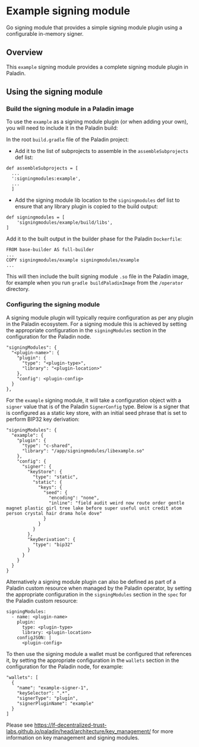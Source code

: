 # Example signing module

Go signing module that provides a simple signing module plugin using a configurable in-memory signer.

## Overview

This `example` signing module provides a complete signing module plugin in Paladin.

## Using the signing module

### Build the signing module in a Paladin image

To use the `example` as a signing module plugin (or when adding your own), you will need to include it in the Paladin build:

In the root `build.gradle` file of the Paladin project:

- Add it to the list of subprojects to assemble in the `assembleSubprojects` def list:

```
def assembleSubprojects = [
  ...
  ':signingmodules:example',
  ...
  ]
```

- Add the signing module lib location to the `signingmodules` def list to ensure that any library plugin is copied to the build output:

```
def signingmodules = [
    'signingmodules/example/build/libs',
]
```

Add it to the built output in the builder phase for the Paladin `Dockerfile`:

```
FROM base-builder AS full-builder
...
COPY signingmodules/example signingmodules/example
...
```

This will then include the built signing module `.so` file in the Paladin image, for example when you run `gradle buildPaladinImage` from the `/operator` directory.

### Configuring the signing module

A signing module plugin will typically require configuration as per any plugin in the Paladin ecosystem. For a signing module this is achieved by setting the appropriate configuration in the `signingModules` section in the configuration for the Paladin node.

```
"signingModules": {
  "<plugin-name>": {
    "plugin": {
      "type": "<plugin-type>",
      "library": "<plugin-location>"
    },
    "config": <plugin-config>
  }
},
```

For the `example` signing module, it will take a configuration object with a `signer` value that is of the Paladin `SignerConfig` type. Below is a signer that is configured as a static key store, with an initial seed phrase that is set to perform BIP32 key derivation:

```
"signingModules": {
  "example": {
    "plugin": {
      "type": "c-shared",
      "library": "/app/signingmodules/libexample.so"
    },
    "config": {
      "signer": {
        "keyStore": {
          "type": "static",
          "static": {
            "keys": {
              "seed": {
                "encoding": "none",
                "inline": "field audit weird now route order gentle magnet plastic girl tree lake before super useful unit credit atom person crystal hair drama hole dove"
              }
            }
          }
        },
        "keyDerivation": {
          "type": "bip32"
        }
      }
    }
  }
}
```

Alternatively a signing module plugin can also be defined as part of a Paladin custom resource when managed by the Paladin operator, by setting the appropriate configuration in the `signingModules` section in the `spec` for the Paladin custom resource:

```
signingModules:
  - name: <plugin-name>
    plugin:
      type: <plugin-type>
      library: <plugin-location>
    configJSON: |
      <plugin-config>
```

To then use the signing module a wallet must be configured that references it, by setting the appropriate configuration in the `wallets` section in the configuration for the Paladin node, for example:

```
"wallets": [
  {
    "name": "example-signer-1",
    "keySelector": ".*",
    "signerType": "plugin",
    "signerPluginName": "example"
  }
]
```

Please see https://lf-decentralized-trust-labs.github.io/paladin/head/architecture/key_management/ for more information on key management and signing modules.
